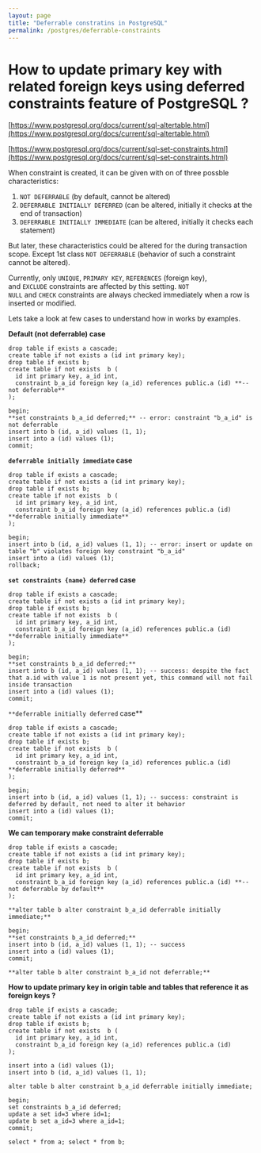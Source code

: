 ```yaml
---
layout: page
title: "Deferrable constratins in PostgreSQL"
permalink: /postgres/deferrable-constraints
---
```


# How to update primary key with related foreign keys using deferred constraints feature of PostgreSQL ?

[https://www.postgresql.org/docs/current/sql-altertable.html](https://www.postgresql.org/docs/current/sql-altertable.html)

[https://www.postgresql.org/docs/current/sql-set-constraints.html](https://www.postgresql.org/docs/current/sql-set-constraints.html)

When constraint is created, it can be given with on of three possble characteristics:

1. `NOT DEFERRABLE` (by default, cannot be altered)
2. `DEFERRABLE INITIALLY DEFERRED` (can be altered, initially it checks at the end of transaction)
3. `DEFERRABLE INITIALLY IMMEDIATE` (can be altered, initially it checks each statement) 

But later, these characteristics could be altered for the during transaction scope. Except 1st class `NOT DEFERRABLE` (behavior of such a constraint cannot be altered). 

Currently, only `UNIQUE`, `PRIMARY KEY`, `REFERENCES` (foreign key), and `EXCLUDE` constraints are affected by this setting. `NOT NULL` and `CHECK` constraints are always checked immediately when a row is inserted or modified.

Lets take a look at few cases to understand how in works by examples.

**Default (not deferrable) case**

```
drop table if exists a cascade;
create table if not exists a (id int primary key);
drop table if exists b;
create table if not exists  b (
  id int primary key, a_id int,
  constraint b_a_id foreign key (a_id) references public.a (id) **-- not deferrable**
);

begin;
**set constraints b_a_id deferred;** -- error: constraint "b_a_id" is not deferrable
insert into b (id, a_id) values (1, 1); 
insert into a (id) values (1);
commit;

```

**`deferrable initially immediate` case**

```
drop table if exists a cascade;
create table if not exists a (id int primary key);
drop table if exists b;
create table if not exists  b (
  id int primary key, a_id int,
  constraint b_a_id foreign key (a_id) references public.a (id) **deferrable initially immediate**
);

begin;
insert into b (id, a_id) values (1, 1); -- error: insert or update on table "b" violates foreign key constraint "b_a_id" 
insert into a (id) values (1);
rollback;
```

**`set constraints {name} deferred` case**

```
drop table if exists a cascade;
create table if not exists a (id int primary key);
drop table if exists b;
create table if not exists  b (
  id int primary key, a_id int,
  constraint b_a_id foreign key (a_id) references public.a (id) **deferrable initially immediate**
);

begin;
**set constraints b_a_id deferred;**
insert into b (id, a_id) values (1, 1); -- success: despite the fact that a.id with value 1 is not present yet, this command will not fail inside transaction
insert into a (id) values (1);
commit;
```

`**deferrable initially deferred` case**

```
drop table if exists a cascade;
create table if not exists a (id int primary key);
drop table if exists b;
create table if not exists  b (
  id int primary key, a_id int,
  constraint b_a_id foreign key (a_id) references public.a (id) **deferrable initially deferred**
);

begin;
insert into b (id, a_id) values (1, 1); -- success: constraint is deferred by default, not need to alter it behavior
insert into a (id) values (1);
commit;
```

**We can temporary make constraint deferrable**

```
drop table if exists a cascade;
create table if not exists a (id int primary key);
drop table if exists b;
create table if not exists  b (
  id int primary key, a_id int,
  constraint b_a_id foreign key (a_id) references public.a (id) **-- not deferrable by default** 
);

**alter table b alter constraint b_a_id deferrable initially immediate;**

begin;
**set constraints b_a_id deferred;**
insert into b (id, a_id) values (1, 1); -- success
insert into a (id) values (1);
commit;

**alter table b alter constraint b_a_id not deferrable;**
```

**How to update primary key in origin table and tables that reference it as foreign keys ?**

```
drop table if exists a cascade;
create table if not exists a (id int primary key);
drop table if exists b;
create table if not exists  b (
  id int primary key, a_id int,
  constraint b_a_id foreign key (a_id) references public.a (id)
);

insert into a (id) values (1);
insert into b (id, a_id) values (1, 1); 

alter table b alter constraint b_a_id deferrable initially immediate;

begin;
set constraints b_a_id deferred;
update a set id=3 where id=1;
update b set a_id=3 where a_id=1;
commit;

select * from a; select * from b;
```